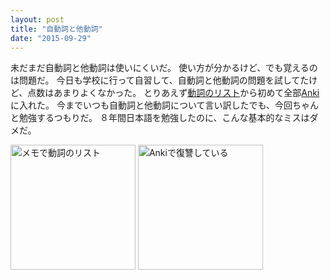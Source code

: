 ```yaml
---
layout: post
title: "自動詞と他動詞"
date: "2015-09-29"
---
```

未だまだ自動詞と他動詞は使いにくいだ。
使い方が分かるけど、でも覚えるのは問題だ。
今日も学校に行って自習して、自動詞と他動詞の問題を試してたけど、点数はあまりよくなかった。
とりあえず[動詞のリスト][verblist]から初めて全部[Anki][anki]に入れた。
今までいつも自動詞と他動詞について言い訳したでも、今回ちゃんと勉強するつもりだ。
８年間日本語を勉強したのに、こんな基本的なミスはダメだ。

<img style="width:200px;" src="/nihongo/IMG_2784.jpg" alt="メモで動詞のリスト" />
<img style="width:200px;" src="/nihongo/IMG_2785.jpg" alt="Ankiで復讐している" />

[verblist]: http://web.ydu.edu.tw/~uchiyama/1h93fy/jita.html
[anki]: http://ankisrs.net/
